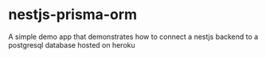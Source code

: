 # nestjs-prisma-orm
A simple demo app that demonstrates how to connect a nestjs backend to a postgresql database hosted on heroku 
